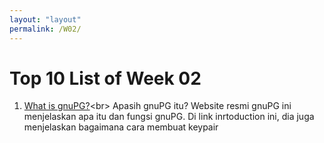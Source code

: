 ```yaml
---
layout: "layout"
permalink: /W02/
---
```


# Top 10 List of Week 02

1. [What is gnuPG?](https://www.gnupg.org/gph/en/manual/c14.html#:~:text=GnuPG%20is%20a%20tool%20for,authenticating%20documents%20with%20digital%20signatures.)<br>
Apasih gnuPG itu? Website resmi gnuPG ini menjelaskan apa itu dan fungsi gnuPG. Di link inrtoduction ini, dia juga menjelaskan bagaimana cara membuat keypair

